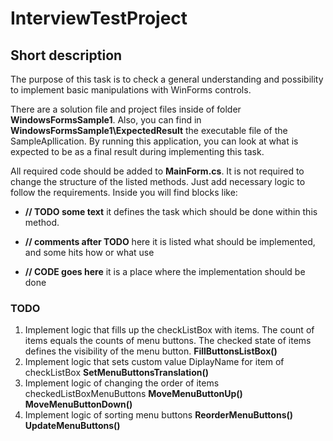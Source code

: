 # InterviewTestProject

## Short description

The purpose of this task is to check a general understanding and possibility to implement basic manipulations with WinForms controls.

There are a solution file and project files inside of folder **WindowsFormsSample1**. Also, you can find in **WindowsFormsSample1\ExpectedResult** the executable file of the SampleApllication. By running this application, you can look at what is expected to be as a final result during implementing this task.

All required code should be added to **MainForm.cs**. It is not required to change the structure of the listed methods. Just add necessary  logic to follow the requirements. Inside you will find blocks like:

- **// TODO some text**
   it defines the task which should be done within this method.

- **// comments after TODO**
   here it is listed what should be implemented, and some hits how or what use

- **// CODE goes here**
    it is a place where the implementation  should be done

### TODO

1. Implement logic that fills up the checkListBox with items. The count of items equals the counts of menu buttons. The checked state of items defines the visibility of the menu button.  **FillButtonsListBox()**
2. Implement logic that sets custom value DiplayName for item of checkListBox **SetMenuButtonsTranslation()**
3. Implement logic of changing the order of items checkedListBoxMenuButtons **MoveMenuButtonUp()** **MoveMenuButtonDown()**
4. Implement logic of sorting menu buttons **ReorderMenuButtons()** **UpdateMenuButtons()**
